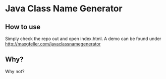 # Java Class Name Generator

## How to use

Simply check the repo out and open index.html. A demo can be found under http://maxgfeller.com/javaclassnamegenerator

## Why?

Why not?
